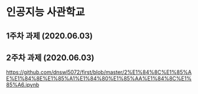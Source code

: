# 인공지능 사관학교

 ## 1주차 과제 (2020.06.03)
 
 ## 2주차 과제 (2020.06.03)
 https://github.com/dnswl5072/first/blob/master/2%E1%84%8C%E1%85%AE%E1%84%8E%E1%85%A1%E1%84%80%E1%85%AA%E1%84%8C%E1%85%A6.ipynb
